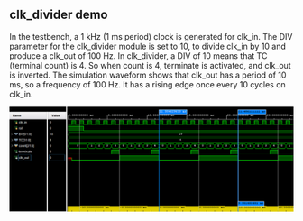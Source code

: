 
## clk_divider demo

In the testbench, a 1 kHz (1 ms period) clock is generated for clk_in. The DIV parameter for the clk_divider module is set to 10, to divide clk_in by 10 and produce a clk_out of 100 Hz. In clk_divider, a DIV of 10 means that TC (terminal count) is 4. So when count is 4, terminate is activated, and clk_out is inverted. The simulation waveform shows that clk_out has a period of 10 ms, so a frequency of 100 Hz. It has a rising edge once every 10 cycles on clk_in.

![Simulation](./sim.png?raw=true)
